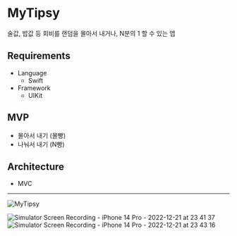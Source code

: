 # MyTipsy
술값, 밥값 등 회비를 랜덤을 몰아서 내거나, N분의 1 할 수 있는 앱

## Requirements
- Language
    - Swift
- Framework
    - UIKit
    
## MVP
- 몰아서 내기 (몰빵)
- 나눠서 내기 (N빵)

## Architecture
- MVC

---
![MyTipsy](https://user-images.githubusercontent.com/85544383/209141252-da1e884a-d265-481f-bab3-775de3735efe.png)

![Simulator Screen Recording - iPhone 14 Pro - 2022-12-21 at 23 41 37](https://user-images.githubusercontent.com/85544383/209141417-cefffb93-c929-4021-ae24-4a04a138a368.gif) ![Simulator Screen Recording - iPhone 14 Pro - 2022-12-21 at 23 43 16](https://user-images.githubusercontent.com/85544383/209142214-f32cd491-4578-467a-b601-7f4b13e32dd0.gif)

